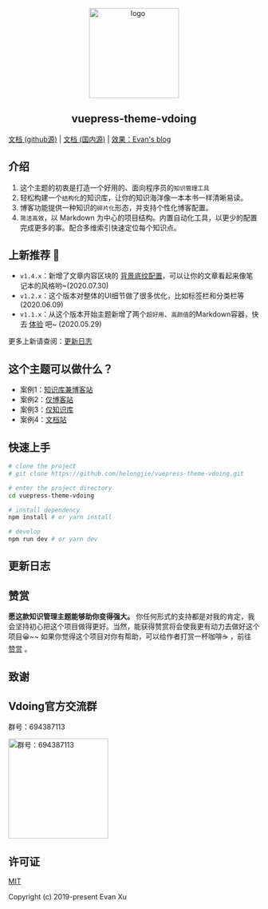 <p align="center"><a href="https://helongjie.com/" target="_blank" rel="noopener noreferrer"><img width="180" src="https://cdn.jsdelivr.net/gh/helongjie/image_store/blog/20200409124835.png" alt="logo"></a></p>



<h2 align="center">vuepress-theme-vdoing</h2>



[文档 (github源)](https://helongjie.github.io/vuepress-theme-vdoing-doc/) | [文档 (国内源)](https://doc.helongjie.com/vuepress-theme-vdoing-doc/)  |  [效果：Evan's blog](https://helongjie.com/) 

## 介绍
1. 这个主题的初衷是打造一个好用的、面向程序员的`知识管理工具`
2. 轻松构建一个`结构化`的知识库，让你的知识海洋像一本本书一样清晰易读。
3. 博客功能提供一种知识的`碎片化`形态，并支持个性化博客配置。
4. `简洁高效`，以 Markdown 为中心的项目结构。内置自动化工具，以更少的配置完成更多的事。配合多维索引快速定位每个知识点。

## 上新推荐 🎉

* `v1.4.x`：新增了文章内容区块的 [背景底纹配置](https://helongjie.github.io/vuepress-theme-vdoing-doc/pages/a20ce8/#文章内容块的背景底纹)，可以让你的文章看起来像笔记本的风格哟~(2020.07.30)
* `v1.2.x`：这个版本对整体的UI细节做了很多优化，比如标签栏和分类栏等 (2020.06.09)
* `v1.1.x`：从这个版本开始主题新增了两个`超好用`、`高颜值`的Markdown容器，快去 [体验](https://helongjie.github.io/vuepress-theme-vdoing-doc/pages/d0d7eb) 吧~ (2020.05.29)

更多上新请查阅：[更新日志](https://github.com/helongjie/vuepress-theme-vdoing/releases)

## 这个主题可以做什么？
* 案例1：[知识库兼博客站](https://helongjie.com/)
* 案例2：[仅博客站](https://helongjie.github.io/vdoing-demo-blog/)
* 案例3：[仅知识库](https://helongjie.github.io/vdoing-demo-repository/)
* 案例4：[文档站](https://helongjie.github.io/vuepress-theme-vdoing-doc/)


## 快速上手

```bash
# clone the project
# git clone https://github.com/helongjie/vuepress-theme-vdoing.git

# enter the project directory
cd vuepress-theme-vdoing

# install dependency
npm install # or yarn install

# develop
npm run dev # or yarn dev
```
## 更新日志
<!-- [更新日志](https://github.com/helongjie/vuepress-theme-vdoing/releases) -->

## 赞赏
**愿这款知识管理主题能够助你变得强大。**
你任何形式的支持都是对我的肯定，我会坚持初心把这个项目做得更好。当然，能获得赞赏将会使我更有动力去做好这个项目😀~~
如果你觉得这个项目对你有帮助，可以给作者打赏一杯咖啡☕ ，前往 [赞赏](https://helongjie.github.io/vuepress-theme-vdoing-doc/pages/1b12ed/) 。

## 致谢
<!-- 感谢为这个项目贡献过代码的朋友们 → [Contributors](https://github.com/helongjie/vuepress-theme-vdoing/graphs/contributors) -->

## Vdoing官方交流群
群号：694387113

<img src="https://cdn.jsdelivr.net/gh/helongjie/image_store/blog/20200712122307.jpg" alt="群号：694387113" width="200">

## 许可证
[MIT](https://github.com/helongjie/vuepress-theme-vdoing/blob/master/LICENSE)

Copyright (c) 2019-present Evan Xu

